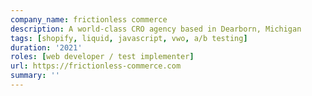 ```yaml
---
company_name: frictionless commerce
description: A world-class CRO agency based in Dearborn, Michigan
tags: [shopify, liquid, javascript, vwo, a/b testing]
duration: '2021'
roles: [web developer / test implementer]
url: https://frictionless-commerce.com
summary: ''
---
```

